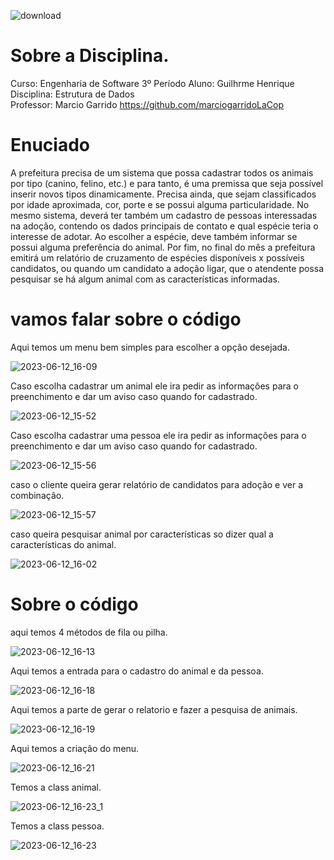 ![download](https://user-images.githubusercontent.com/87872775/228082987-ac241011-e117-49cc-ba8e-461c5577d0f8.png)
# Sobre a Disciplina.
Curso: Engenharia de Software 3º Período
Aluno: Guilhrme Henrique 
Disciplina: Estrutura de Dados<br>
Professor: Marcio Garrido https://github.com/marciogarridoLaCop
# Enuciado 
A prefeitura precisa de um sistema que possa cadastrar todos os animais por tipo (canino, felino, etc.) e para tanto, é uma premissa que seja possível inserir novos tipos dinamicamente. Precisa ainda, que sejam classificados por idade aproximada, cor, porte e se possui alguma particularidade. No mesmo sistema, deverá ter também um cadastro de pessoas interessadas na adoção, contendo os dados principais de contato e qual espécie teria o interesse de adotar. Ao escolher a espécie, deve também informar se possui alguma preferência do animal. Por fim, no final do mês a prefeitura emitirá um relatório de cruzamento de espécies disponíveis x possíveis candidatos, ou quando um candidato a adoção ligar, que o atendente possa pesquisar se há algum animal com as características informadas.
# vamos falar sobre o código
Aqui temos um menu bem simples para escolher a opçâo desejada.

![2023-06-12_16-09](https://github.com/GuiDobelin/animal-adoption/assets/105359316/7ad50256-18fc-4220-87b1-8cac03083e01)

Caso escolha cadastrar um animal ele ira pedir as informaçôes para o preenchimento e dar um aviso caso quando for cadastrado.

![2023-06-12_15-52](https://github.com/GuiDobelin/animal-adoption/assets/105359316/076070fd-7f22-4c8c-8f8a-439d32a65564)

Caso escolha cadastrar uma pessoa ele ira pedir as informaçôes para o preenchimento e dar um aviso caso quando for cadastrado.

![2023-06-12_15-56](https://github.com/GuiDobelin/animal-adoption/assets/105359316/cd47ff6c-cc17-4029-b465-0ddfc2f00d0a)

caso o cliente queira gerar relatório de candidatos para adoção e ver a combinaçâo.

![2023-06-12_15-57](https://github.com/GuiDobelin/animal-adoption/assets/105359316/6b5e7798-a73f-42c8-bae1-900ec8598f5f)

caso queira pesquisar animal por características so dizer qual a características do animal.

![2023-06-12_16-02](https://github.com/GuiDobelin/animal-adoption/assets/105359316/d5bd559e-214e-4710-8505-7ce9521bcf53)

# Sobre o código 
aqui temos 4 métodos de fila ou pilha.

![2023-06-12_16-13](https://github.com/GuiDobelin/animal-adoption/assets/105359316/403b0763-7d7d-4c8b-8764-e163bad6b930)

Aqui temos a entrada para o cadastro do animal e da pessoa.

![2023-06-12_16-18](https://github.com/GuiDobelin/animal-adoption/assets/105359316/78235f5a-eb68-4e4f-8933-a3b1d367def0)

Aqui temos a parte de gerar o relatorio e fazer a pesquisa de animais.

![2023-06-12_16-19](https://github.com/GuiDobelin/animal-adoption/assets/105359316/9886a136-bd8d-44dd-a35a-9d235f578bbc)

Aqui temos a criaçâo do menu.

![2023-06-12_16-21](https://github.com/GuiDobelin/animal-adoption/assets/105359316/d0dbc51c-68f2-4c46-a7ce-867956ef70d4)

Temos a class animal.

![2023-06-12_16-23_1](https://github.com/GuiDobelin/animal-adoption/assets/105359316/e2828c2e-b20a-417e-bff9-9a1c31eec719)

Temos a class pessoa.

![2023-06-12_16-23](https://github.com/GuiDobelin/animal-adoption/assets/105359316/a112cfe3-c59b-4ec5-8fcc-bba3de7ac6fc)

